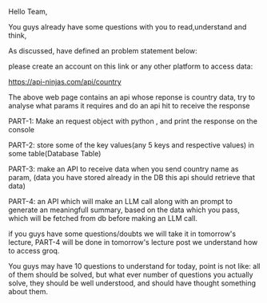 Hello Team,

You guys already have some questions with you to read,understand and think,

As discussed, have defined an problem statement below:

please create an account on this link or any other platform to access data:

https://api-ninjas.com/api/country

The above web page contains an api whose reponse is country data,
try to analyse what params it requires and do an api hit to receive the response

PART-1:
Make an request object with python , and print the response on the console

PART-2:
store some of the key values(any 5 keys and respective values) in some table(Database Table)

PART-3:
make an API to receive data when you send country name as param,
(data you have stored already in the DB this api should retrieve that data)

PART-4:
an API which will make an LLM call along with an prompt to generate an meaningfull summary,
based on the data which you pass, which will be fetched from db before making an LLM call.

if you guys have some questions/doubts we will take it in tomorrow's lecture,
PART-4 will be done in tomorrow's lecture post we understand how to access groq.

You guys may have 10 questions to understand for today, point is not like: all of them should be solved,
but what ever number of questions you actually solve, they should be well understood, and should have thought something about
them.
